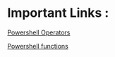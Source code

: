 # Important Links :
[Powershell Operators](https://learn.microsoft.com/en-us/powershell/module/microsoft.powershell.core/about/about_operators?view=powershell-7.3)

[Powershell functions](https://www.sharepointdiary.com/2021/02/powershell-function-parameters.html)
